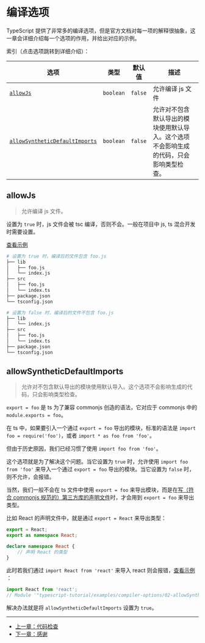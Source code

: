 # 编译选项

TypeScript 提供了非常多的编译选项，但是官方文档对每一项的解释很抽象，这一章会详细介绍每一个选项的作用，并给出对应的示例。

索引（点击选项跳转到详细介绍）：

选项 | 类型 | 默认值 | 描述
--- | --- | --- | ---
[`allowJs`](#allowjs) | `boolean` | `false` | 允许编译 js 文件
[`allowSyntheticDefaultImports`](#allowsyntheticdefaultimports) | `boolean` | `false` | 允许对不包含默认导出的模块使用默认导入。这个选项不会影响生成的代码，只会影响类型检查。

## allowJs

> 允许编译 js 文件。

设置为 `true` 时，js 文件会被 tsc 编译，否则不会。一般在项目中 js, ts 混合开发时需要设置。

[查看示例](https://github.com/MBearo/typescript-tutorial/tree/master/examples/compiler-options/01-allowJs)

```bash
# 设置为 true 时，编译后的文件包含 foo.js
├── lib
│   ├── foo.js
│   └── index.js
├── src
│   ├── foo.js
│   └── index.ts
├── package.json
└── tsconfig.json
```

```bash
# 设置为 false 时，编译后的文件不包含 foo.js
├── lib
│   └── index.js
├── src
│   ├── foo.js
│   └── index.ts
├── package.json
└── tsconfig.json
```

## allowSyntheticDefaultImports

> 允许对不包含默认导出的模块使用默认导入。这个选项不会影响生成的代码，只会影响类型检查。

`export = foo` 是 ts 为了兼容 commonjs 创造的语法，它对应于 commonjs 中的 `module.exports = foo`。

在 ts 中，如果要引入一个通过 `export = foo` 导出的模块，标准的语法是 `import foo = require('foo')`，或者 `import * as foo from 'foo'`。

但由于历史原因，我们已经习惯了使用 `import foo from 'foo'`。

这个选项就是为了解决这个问题。当它设置为 `true` 时，允许使用 `import foo from 'foo'` 来导入一个通过 `export = foo` 导出的模块。当它设置为 `false` 时，则不允许，会报错。

当然，我们一般不会在 ts 文件中使用 `export = foo` 来导出模块，而是在[写（符合 commonjs 规范的）第三方库的声明文件](../basics/declaration-files#export-1)时，才会用到 `export = foo` 来导出类型。

比如 React 的声明文件中，就是通过 `export = React` 来导出类型：

```ts
export = React;
export as namespace React;

declare namespace React {
    // 声明 React 的类型
}
```

此时若我们通过 `import React from 'react'` 来导入 react 则会报错，[查看示例](https://github.com/MBearo/typescript-tutorial/tree/master/examples/compiler-options/02-allowSyntheticDefaultImports)
：

```ts
import React from 'react';
// Module '"typescript-tutorial/examples/compiler-options/02-allowSyntheticDefaultImports/false/node_modules/@types/react/index"' can only be default-imported using the 'esModuleInterop' flagts(1259)
```

解决办法就是将 `allowSyntheticDefaultImports` 设置为 `true`。

---

- [上一章：代码检查](./lint.md)
- [下一章：感谢](../thanks/README.md)

